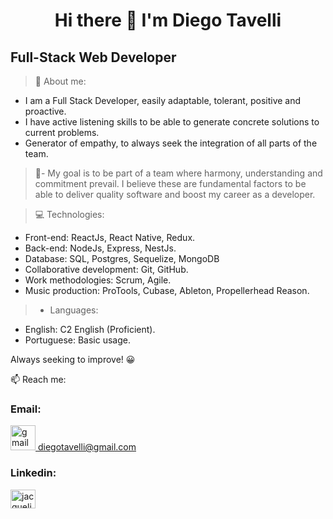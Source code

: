 <h1 align="center" >
Hi there 👋 
I'm Diego Tavelli
</h1>
<h2>
 Full-Stack Web Developer 
</h2>


>💬 About me:


- I am a Full Stack Developer, easily adaptable, tolerant, positive and proactive.
- I have active listening skills to be able to generate concrete solutions to current problems.
- Generator of empathy, to always seek the integration of all parts of the team.

>🚀- My goal is to be part of a team where harmony, understanding and commitment prevail. 
I believe these are fundamental factors to be able to deliver quality software and boost my career as a developer.

>💻 Technologies:
- Front-end: ReactJs, React Native, Redux.
- Back-end: NodeJs, Express, NestJs.
- Database: SQL, Postgres, Sequelize, MongoDB
- Collaborative development: Git, GitHub.
- Work methodologies: Scrum, Agile.
- Music production: ProTools, Cubase, Ableton, Propellerhead Reason.

>* Languages:
- English: C2 English (Proficient).
- Portuguese: Basic usage.


Always seeking to improve! 😀

📫 Reach me:
<h3>Email: </h3>
<a href="mailto:diegotavelli@gmail.com" target="_blank" ><img src="https://cdn-icons-png.flaticon.com/512/732/732200.png" alt="gmail" width="40" height="40"/> diegotavelli@gmail.com
</a>

<h3>Linkedin:</h3>
<a href="https://www.linkedin.com/in/diegotavelli/" target="_blank"><img align="center" src="https://raw.githubusercontent.com/rahuldkjain/github-profile-readme-generator/master/src/images/icons/Social/linked-in-alt.svg" alt="jacqueline leone" height="30" width="40" /></a>



